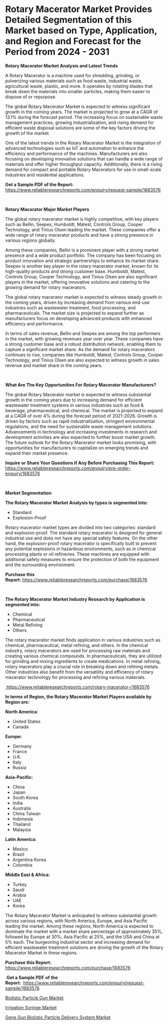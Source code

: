 <p><h1>Rotary Macerator Market Provides Detailed Segmentation of this Market based on Type, Application, and Region and Forecast for the Period from 2024 - 2031</h1></p><p><strong>Rotary Macerator Market Analysis and Latest Trends</strong></p>
<p><p>A Rotary Macerator is a machine used for shredding, grinding, or pulverizing various materials such as food waste, industrial waste, agricultural waste, plastic, and more. It operates by rotating blades that break down the materials into smaller particles, making them easier to dispose of or repurpose. </p><p>The global Rotary Macerator Market is expected to witness significant growth in the coming years. The market is projected to grow at a CAGR of 13.1% during the forecast period. The increasing focus on sustainable waste management practices, growing industrialization, and rising demand for efficient waste disposal solutions are some of the key factors driving the growth of the market.</p><p>One of the latest trends in the Rotary Macerator Market is the integration of advanced technologies such as IoT and automation to enhance the efficiency and performance of the machines. Manufacturers are also focusing on developing innovative solutions that can handle a wide range of materials and offer higher throughput capacity. Additionally, there is a rising demand for compact and portable Rotary Macerators for use in small-scale industries and residential applications.</p></p>
<p><strong>Get a Sample PDF of the Report:&nbsp;</strong> <a href="https://www.reliableresearchreports.com/enquiry/request-sample/1683576">https://www.reliableresearchreports.com/enquiry/request-sample/1683576</a></p>
<p>&nbsp;</p>
<p><strong>Rotary Macerator Major Market Players</strong></p>
<p><p>The global rotary macerator market is highly competitive, with key players such as Bellin, Seepex, Humboldt, Matest, Controls Group, Cooper Technology, and Tinius Olsen leading the market. These companies offer a wide range of rotary macerator products and have a strong presence in various regions globally.</p><p>Among these companies, Bellin is a prominent player with a strong market presence and a wide product portfolio. The company has been focusing on product innovation and strategic partnerships to enhance its market share. Seepex is another key player in the rotary macerator market, known for its high-quality products and strong customer base. Humboldt, Matest, Controls Group, Cooper Technology, and Tinius Olsen are also significant players in the market, offering innovative solutions and catering to the growing demand for rotary macerators.</p><p>The global rotary macerator market is expected to witness steady growth in the coming years, driven by increasing demand from various end-use industries such as wastewater treatment, food processing, and pharmaceuticals. The market size is projected to expand further as manufacturers focus on developing advanced products with enhanced efficiency and performance.</p><p>In terms of sales revenue, Bellin and Seepex are among the top performers in the market, with growing revenues year over year. These companies have a strong customer base and a robust distribution network, enabling them to capture a significant market share. As the demand for rotary macerators continues to rise, companies like Humboldt, Matest, Controls Group, Cooper Technology, and Tinius Olsen are also expected to witness growth in sales revenue and market share in the coming years.</p></p>
<p>&nbsp;</p>
<p><strong>What Are The Key Opportunities For Rotary Macerator Manufacturers?</strong></p>
<p><p>The global Rotary Macerator market is expected to witness substantial growth in the coming years due to increasing demand for efficient wastewater treatment systems in various industries such as food & beverage, pharmaceutical, and chemical. The market is projected to expand at a CAGR of over 4% during the forecast period of 2021-2026. Growth is driven by factors such as rapid industrialization, stringent environmental regulations, and the need for sustainable waste management solutions. Advancements in technology and increasing investments in research and development activities are also expected to further boost market growth. The future outlook for the Rotary Macerator market looks promising, with opportunities for manufacturers to capitalize on emerging trends and expand their market presence.</p></p>
<p><strong>Inquire or Share Your Questions If Any Before Purchasing This Report:</strong> <a href="https://www.reliableresearchreports.com/enquiry/pre-order-enquiry/1683576">https://www.reliableresearchreports.com/enquiry/pre-order-enquiry/1683576</a></p>
<p>&nbsp;</p>
<p><strong>Market Segmentation</strong></p>
<p><strong>The Rotary Macerator Market Analysis by types is segmented into:</strong></p>
<p><ul><li>Standard</li><li>Explosion-Proof</li></ul></p>
<p><p>Rotary macerator market types are divided into two categories: standard and explosion-proof. The standard rotary macerator is designed for general industrial use and does not have any special safety features. On the other hand, the explosion-proof rotary macerator is specifically built to prevent any potential explosions in hazardous environments, such as in chemical processing plants or oil refineries. These machines are equipped with additional safety measures to ensure the protection of both the equipment and the surrounding environment.</p></p>
<p><strong>Purchase this Report:&nbsp;</strong><a href="https://www.reliableresearchreports.com/purchase/1683576">https://www.reliableresearchreports.com/purchase/1683576</a></p>
<p>&nbsp;</p>
<p><strong>The Rotary Macerator Market Industry Research by Application is segmented into:</strong></p>
<p><ul><li>Chemical</li><li>Pharmaceutical</li><li>Metal Refining</li><li>Others</li></ul></p>
<p><p>The rotary macerator market finds application in various industries such as chemical, pharmaceutical, metal refining, and others. In the chemical industry, rotary macerators are used for processing raw materials and creating various chemical compounds. In pharmaceuticals, they are utilized for grinding and mixing ingredients to create medications. In metal refining, rotary macerators play a crucial role in breaking down and refining metals. Other industries also benefit from the versatility and efficiency of rotary macerator technology for processing and refining various materials.</p></p>
<p><a href="https://www.reliableresearchreports.com/rotary-macerator-r1683576">&nbsp;https://www.reliableresearchreports.com/rotary-macerator-r1683576</a></p>
<p><strong>In terms of Region, the Rotary Macerator Market Players available by Region are:</strong></p>
<p>
    <p> <strong> North America: </strong>
        <ul>
            <li>United States</li>
            <li>Canada</li>
        </ul>
        </p> 
    <p> <strong> Europe: </strong>
        <ul>
            <li>Germany</li>
            <li>France</li>
            <li>U.K.</li>
            <li>Italy</li>
            <li>Russia</li>
        </ul>
        </p> 
    <p> <strong> Asia-Pacific: </strong>
        <ul>
            <li>China</li>
            <li>Japan</li>
            <li>South Korea</li>
            <li>India</li>
            <li>Australia</li>
            <li>China Taiwan</li>
            <li>Indonesia</li>
            <li>Thailand</li>
            <li>Malaysia</li>
        </ul>
        </p> 
    <p> <strong> Latin America: </strong>
        <ul>
            <li>Mexico</li>
            <li>Brazil</li>
            <li>Argentina Korea</li>
            <li>Colombia</li>
        </ul>
        </p> 
    <p> <strong> Middle East & Africa: </strong>
        <ul>
            <li>Turkey</li>
            <li>Saudi</li>
            <li>Arabia</li>
            <li>UAE</li>
            <li>Korea</li>
        </ul>
    </p>
    </p>
<p><p>The Rotary Macerator Market is anticipated to witness substantial growth across various regions, with North America, Europe, and Asia Pacific leading the market. Among these regions, North America is expected to dominate the market with a market share percentage of approximately 35%, followed by Europe at 30%, Asia Pacific at 25%, and the USA and China at 5% each. The burgeoning industrial sector and increasing demand for efficient wastewater treatment solutions are driving the growth of the Rotary Macerator Market in these regions.</p></p>
<p><strong>Purchase this Report: </strong><a href="https://www.reliableresearchreports.com/purchase/1683576">https://www.reliableresearchreports.com/purchase/1683576</a></p>
<p>&nbsp;<strong>Get a Sample PDF of the Report:&nbsp;&nbsp;</strong><a href="https://www.reliableresearchreports.com/enquiry/request-sample/1683576">https://www.reliableresearchreports.com/enquiry/request-sample/1683576</a></p>
<p><strong></strong></p>
<p><p><a href="https://chivalrous-flock-a86.notion.site/Biolistic-Particle-Gun-Market-Analysis-Its-CAGR-Market-Segmentation-and-Global-Industry-Overview-7343a969a3a0479989d4b8ede275608b">Biolistic Particle Gun Market</a></p><p><a href="https://faithful-glue-af3.notion.site/Irrigation-Syringe-Market-Furnishes-Information-on-Market-Share-Market-Trends-and-Market-Growth-e4003d89ec9e4de0bd11dc376ca9c44d">Irrigation Syringe Market</a></p><p><a href="https://angry-finch-aaf.notion.site/Gene-Gun-Biolistic-Particle-Delivery-System-Market-Trends-Forecast-and-Competitive-Analysis-to-20-aeaca6b8e711475caa983e1ef2c97e71">Gene Gun Biolistic Particle Delivery System Market</a></p></p>